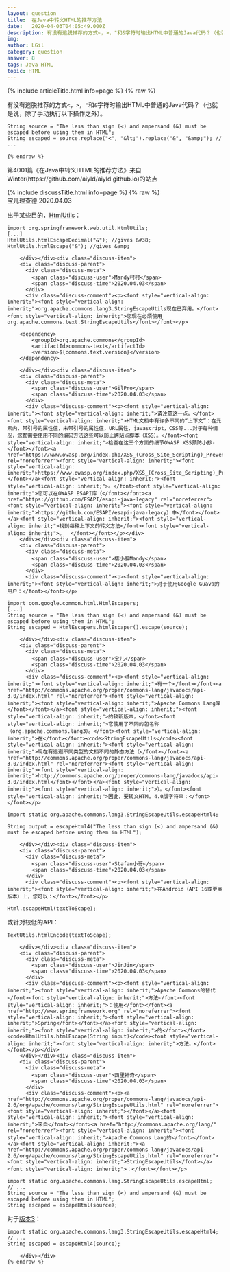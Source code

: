 ```yaml
---
layout: question
title:  在Java中转义HTML的推荐方法
date:   2020-04-03T04:05:49.000Z
description: 有没有逃脱推荐的方式<，>，"和&字符时输出HTML中普通的Java代码？（也就是说，除了手动执行以下操作之外）。String source = "T...
img: 
author: LGil
category: question
answer: 8
tags: Java HTML
topic: HTML
---
```

<div class="article-root">
  <div class="article">
    {% include articleTitle.html info=page %}
    {% raw %}
    <div class="article-content"><p><font style="vertical-align: inherit;"><font style="vertical-align: inherit;">有没有逃脱推荐的方式</font></font><code>&lt;</code><font style="vertical-align: inherit;"><font style="vertical-align: inherit;">，</font></font><code>&gt;</code><font style="vertical-align: inherit;"><font style="vertical-align: inherit;">，</font></font><code>"</code><font style="vertical-align: inherit;"><font style="vertical-align: inherit;">和</font></font><code>&amp;</code><font style="vertical-align: inherit;"><font style="vertical-align: inherit;">字符时输出HTML中普通的Java代码？</font><font style="vertical-align: inherit;">（也就是说，除了手动执行以下操作之外）。</font></font></p>

<pre><code>String source = "The less than sign (&lt;) and ampersand (&amp;) must be escaped before using them in HTML";<font></font>
String escaped = source.replace("&lt;", "&amp;lt;").replace("&amp;", "&amp;amp;"); // ...<font></font>
</code></pre></div>
    {% endraw %}
  </div>
  <p class="winter_mark">第4001篇《在Java中转义HTML的推荐方法》来自Winter(https://github.com/aiyld/aiyld.github.io)的站点</p>
  <div class="discuss-wrapper">
    {% include discussTitle.html info=page %}
    {% raw %}
    <div class="discuss-item">
        <div class="discuss-parent">
          <div class="discuss-meta">
            <span class="discuss-user">宝儿理查德</span>
            <span class="discuss-time">2020.04.03</span>
          </div>
          <div class="discuss-comment"><p><font style="vertical-align: inherit;"><font style="vertical-align: inherit;">出于某些目的，</font></font><a href="http://static.springsource.org/spring/docs/1.2.x/api/org/springframework/web/util/HtmlUtils.html" rel="nofollow noreferrer"><font style="vertical-align: inherit;"><font style="vertical-align: inherit;">HtmlUtils</font></font></a><font style="vertical-align: inherit;"><font style="vertical-align: inherit;">：</font></font></p>

<pre><code>import org.springframework.web.util.HtmlUtils;<font></font>
[...]<font></font>
HtmlUtils.htmlEscapeDecimal("&amp;"); //gives &amp;#38;<font></font>
HtmlUtils.htmlEscape("&amp;"); //gives &amp;amp;<font></font>
</code></pre></div>
        </div></div><div class="discuss-item">
        <div class="discuss-parent">
          <div class="discuss-meta">
            <span class="discuss-user">Mandy村村</span>
            <span class="discuss-time">2020.04.03</span>
          </div>
          <div class="discuss-comment"><p><font style="vertical-align: inherit;"><font style="vertical-align: inherit;">org.apache.commons.lang3.StringEscapeUtils现在已弃用。</font><font style="vertical-align: inherit;">您现在必须使用org.apache.commons.text.StringEscapeUtils</font></font></p>

<pre><code>    &lt;dependency&gt;<font></font>
        &lt;groupId&gt;org.apache.commons&lt;/groupId&gt;<font></font>
        &lt;artifactId&gt;commons-text&lt;/artifactId&gt;<font></font>
        &lt;version&gt;${commons.text.version}&lt;/version&gt;<font></font>
    &lt;/dependency&gt;<font></font>
</code></pre></div>
        </div></div><div class="discuss-item">
        <div class="discuss-parent">
          <div class="discuss-meta">
            <span class="discuss-user">GilPro</span>
            <span class="discuss-time">2020.04.03</span>
          </div>
          <div class="discuss-comment"><p><font style="vertical-align: inherit;"><font style="vertical-align: inherit;">请注意这一点。</font><font style="vertical-align: inherit;">HTML文档中有许多不同的“上下文”：在元素内，带引号的属性值，未带引号的属性值，URL属性，javascript，CSS等...对于每种情况，您都需要使用不同的编码方法这些可以防止跨站点脚本（XSS）。</font><font style="vertical-align: inherit;">检查在这三个方面的细节OWASP XSS预防小抄- </font></font><a href="https://www.owasp.org/index.php/XSS_(Cross_Site_Scripting)_Prevention_Cheat_Sheet" rel="noreferrer"><font style="vertical-align: inherit;"><font style="vertical-align: inherit;">https://www.owasp.org/index.php/XSS_(Cross_Site_Scripting)_Prevention_Cheat_Sheet</font></font></a><font style="vertical-align: inherit;"><font style="vertical-align: inherit;">。</font><font style="vertical-align: inherit;">您可以在OWASP ESAPI库（</font></font><a href="https://github.com/ESAPI/esapi-java-legacy" rel="noreferrer"><font style="vertical-align: inherit;"><font style="vertical-align: inherit;">https://github.com/ESAPI/esapi-java-legacy）中</font></font></a><font style="vertical-align: inherit;"><font style="vertical-align: inherit;">找到每种上下文的转义方法</font><font style="vertical-align: inherit;">。  </font></font></p></div>
        </div></div><div class="discuss-item">
        <div class="discuss-parent">
          <div class="discuss-meta">
            <span class="discuss-user">樱小胖Mandy</span>
            <span class="discuss-time">2020.04.03</span>
          </div>
          <div class="discuss-comment"><p><font style="vertical-align: inherit;"><font style="vertical-align: inherit;">对于使用Google Guava的用户：</font></font></p>

<pre><code>import com.google.common.html.HtmlEscapers;<font></font>
[...]<font></font>
String source = "The less than sign (&lt;) and ampersand (&amp;) must be escaped before using them in HTML";<font></font>
String escaped = HtmlEscapers.htmlEscaper().escape(source);<font></font>
</code></pre></div>
        </div></div><div class="discuss-item">
        <div class="discuss-parent">
          <div class="discuss-meta">
            <span class="discuss-user">宝儿</span>
            <span class="discuss-time">2020.04.03</span>
          </div>
          <div class="discuss-comment"><p><font style="vertical-align: inherit;"><font style="vertical-align: inherit;">有一个</font></font><a href="http://commons.apache.org/proper/commons-lang/javadocs/api-3.0/index.html" rel="noreferrer"><font style="vertical-align: inherit;"><font style="vertical-align: inherit;">Apache Commons Lang库</font></font></a><font style="vertical-align: inherit;"><font style="vertical-align: inherit;">的较新版本，</font><font style="vertical-align: inherit;">它使用了不同的包名称（org.apache.commons.lang3）。</font><font style="vertical-align: inherit;">在</font></font><code>StringEscapeUtils</code><font style="vertical-align: inherit;"><font style="vertical-align: inherit;">现在有逃避不同类型的文档不同的静态方法（</font></font><a href="http://commons.apache.org/proper/commons-lang/javadocs/api-3.0/index.html" rel="noreferrer"><font style="vertical-align: inherit;"><font style="vertical-align: inherit;">http://commons.apache.org/proper/commons-lang/javadocs/api-3.0/index.html</font></font></a><font style="vertical-align: inherit;"><font style="vertical-align: inherit;">）。</font><font style="vertical-align: inherit;">因此，要转义HTML 4.0版字符串：</font></font></p>

<pre><code>import static org.apache.commons.lang3.StringEscapeUtils.escapeHtml4;<font></font>
<font></font>
String output = escapeHtml4("The less than sign (&lt;) and ampersand (&amp;) must be escaped before using them in HTML");<font></font>
</code></pre></div>
        </div></div><div class="discuss-item">
        <div class="discuss-parent">
          <div class="discuss-meta">
            <span class="discuss-user">Stafan小哥</span>
            <span class="discuss-time">2020.04.03</span>
          </div>
          <div class="discuss-comment"><p><font style="vertical-align: inherit;"><font style="vertical-align: inherit;">在Android（API 16或更高版本）上，您可以：</font></font></p>

<pre><code>Html.escapeHtml(textToScape);
</code></pre>

<p><font style="vertical-align: inherit;"><font style="vertical-align: inherit;">或针对较低的API：</font></font></p>

<pre><code>TextUtils.htmlEncode(textToScape);
</code></pre></div>
        </div></div><div class="discuss-item">
        <div class="discuss-parent">
          <div class="discuss-meta">
            <span class="discuss-user">JinJin</span>
            <span class="discuss-time">2020.04.03</span>
          </div>
          <div class="discuss-comment"><p><font style="vertical-align: inherit;"><font style="vertical-align: inherit;">Apache Commons的替代</font><font style="vertical-align: inherit;">方法</font><font style="vertical-align: inherit;">：使用</font></font><a href="http://www.springframework.org" rel="noreferrer"><font style="vertical-align: inherit;"><font style="vertical-align: inherit;">Spring</font></font></a><font style="vertical-align: inherit;"><font style="vertical-align: inherit;">的</font></font><code>HtmlUtils.htmlEscape(String input)</code><font style="vertical-align: inherit;"><font style="vertical-align: inherit;">方法。</font></font></p></div>
        </div></div><div class="discuss-item">
        <div class="discuss-parent">
          <div class="discuss-meta">
            <span class="discuss-user">西里神奇</span>
            <span class="discuss-time">2020.04.03</span>
          </div>
          <div class="discuss-comment"><p><a href="http://commons.apache.org/proper/commons-lang/javadocs/api-2.6/org/apache/commons/lang/StringEscapeUtils.html" rel="noreferrer"><font style="vertical-align: inherit;"></font></a><font style="vertical-align: inherit;"><font style="vertical-align: inherit;">来自</font></font><a href="http://commons.apache.org/lang/" rel="noreferrer"><font style="vertical-align: inherit;"><font style="vertical-align: inherit;">Apache Commons Lang的</font></font></a><font style="vertical-align: inherit;"><a href="http://commons.apache.org/proper/commons-lang/javadocs/api-2.6/org/apache/commons/lang/StringEscapeUtils.html" rel="noreferrer"><font style="vertical-align: inherit;">StringEscapeUtils</font></a><font style="vertical-align: inherit;">：</font></font></p>

<pre><code>import static org.apache.commons.lang.StringEscapeUtils.escapeHtml;<font></font>
// ...<font></font>
String source = "The less than sign (&lt;) and ampersand (&amp;) must be escaped before using them in HTML";<font></font>
String escaped = escapeHtml(source);<font></font>
</code></pre>

<p><font style="vertical-align: inherit;"><font style="vertical-align: inherit;">对于</font></font><a href="https://commons.apache.org/proper/commons-lang/javadocs/api-release/org/apache/commons/lang3/StringEscapeUtils.html#escapeHtml4(java.lang.String)" rel="noreferrer"><font style="vertical-align: inherit;"><font style="vertical-align: inherit;">版本3</font></font></a><font style="vertical-align: inherit;"><font style="vertical-align: inherit;">：</font></font></p>

<pre><code>import static org.apache.commons.lang3.StringEscapeUtils.escapeHtml4;<font></font>
// ...<font></font>
String escaped = escapeHtml4(source);<font></font>
</code></pre></div>
        </div></div>
    {% endraw %}
  </div>
<div>
